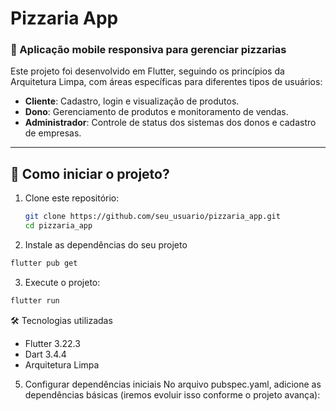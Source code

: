 # Pizzaria App

### 📱 Aplicação mobile responsiva para gerenciar pizzarias

Este projeto foi desenvolvido em Flutter, seguindo os princípios da Arquitetura Limpa, com áreas específicas para diferentes tipos de usuários:

- **Cliente**: Cadastro, login e visualização de produtos.
- **Dono**: Gerenciamento de produtos e monitoramento de vendas.
- **Administrador**: Controle de status dos sistemas dos donos e cadastro de empresas.

---

## 🚀 Como iniciar o projeto?

1. Clone este repositório:
   ```bash
   git clone https://github.com/seu_usuario/pizzaria_app.git
   cd pizzaria_app
   ```

2. Instale as dependências do seu projeto
```bash
flutter pub get
```
3. Execute o projeto:
```bash
flutter run
```
🛠️ Tecnologias utilizadas

* Flutter 3.22.3
* Dart 3.4.4
* Arquitetura Limpa

5. Configurar dependências iniciais
No arquivo pubspec.yaml, adicione as dependências básicas (iremos evoluir isso conforme o projeto avança):